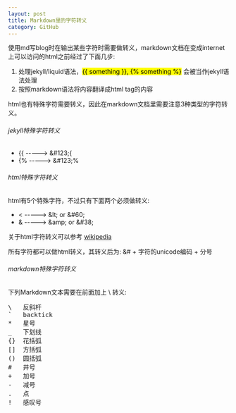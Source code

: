 ```yaml
---
layout: post
title: Markdown里的字符转义
category: GitHub
---
```


使用md写blog时在输出某些字符时需要做转义，markdown文档在变成internet上可以访问的html之前经过了下面几步:

1. 处理jekyll/liquid语法，<mark>&#123;{ something }}, &#123;% something %}</mark> 会被当作jekyll语法处理
2. 按照markdown语法将内容翻译成html tag的内容

html也有特殊字符需要转义，因此在markdown文档里需要注意3种类型的字符转义。

###### jekyll特殊字符转义

* &#123;&#123; -----> &#38;#123;{
* &#123;% -----> &#38;#123;%

###### html特殊字符转义

html有5个特殊字符，不过只有下面两个必须做转义:

* &lt; -----> &amp;lt; or &amp;#60;
* &amp; -----> &amp;amp; or &amp;#38;

关于html字符转义可以参考 [wikipedia](http://en.wikipedia.org/wiki/List_of_XML_and_HTML_character_entity_references#Predefined_entities_in_XML)

<p class="info">所有字符都可以做html转义，其转义后为: &amp;# + 字符的unicode编码 + 分号</p>

###### markdown特殊字符转义

下列Markdown文本需要在前面加上 \ 转义:

<pre class="prettyprint">
\   反斜杆
`   backtick
*   星号
_   下划线
{}  花括弧
[]  方括弧
()  圆括弧
#   井号
+   加号
-   减号
.   点
!   感叹号
</pre>